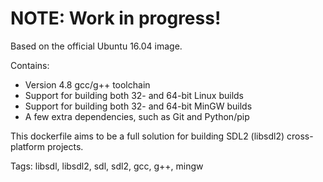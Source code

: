 # NOTE: Work in progress!

Based on the official Ubuntu 16.04 image.

Contains:

* Version 4.8 gcc/g++ toolchain
* Support for building both 32- and 64-bit Linux builds
* Support for building both 32- and 64-bit MinGW builds
* A few extra dependencies, such as Git and Python/pip

This dockerfile aims to be a full solution for building SDL2 (libsdl2) cross-platform projects.

Tags: libsdl, libsdl2, sdl, sdl2, gcc, g++, mingw
